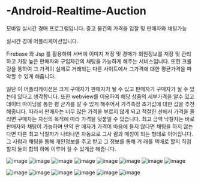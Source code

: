 # -Android-Realtime-Auction
모바일 실시간 경매 프로그램입니다. 중고 물건의 가격을 입찰 및 판매자와 채팅가능

실시간 경매 어플리케이션입니다.


Firebase 와 Jsp 를 활용하여 서버에 이미지 저장 및 경매가 회원정보를 저장 및 관리하고
가장 높은 판매자와 구입자간의 채팅을 가능하게 해주는 서비스입니다. 또한 크롤링을 통하여 그 가격이 실제로 거래되는
다른 사이트에서 그가격에 대한 평균가격을 파악할 수 있게 해줍니다.


일단 이 어플리케이션은 크게 구매자가 판매자가 될 수 있고 판매자가 구매자가 될 수 있는데 있다고
생각합니다. 또한 webview를 이용하여 해당 상품의 세부가격을 알수 있고 데이터 마이닝을 통한 평
균가를 알 수 있게 해주어서 가격측정 초기값에 대한 값을 추천 해줍니다.
따라서 판매자는 너무 많은 가격을 부르지 않게 되고 적절한 선에서 가격을 올리면 구매자는 자신의
목적에 따라 가격을 덧붙일 수 있습니다. 최고 금액 낙찰자는 바로 판매자와 채팅이 가능하며 만약 판
매자가 가격이 마음에 들지 않다면 채팅을 하지 않는다면 다른 최고 낙찰자가 나타나면 자동으로 그사
람과 매칭이 되는 형태로 이어집니다. 그 사람과 채팅을 통해 개인정보를 주고 받고 그 정보를 통해 거
래를 택배로 할지 직접 할지 둘의 합의 하에 이루어 질 수 있게끔 해줍니다.

![image](https://user-images.githubusercontent.com/35086477/49072780-5cb08300-f274-11e8-84e8-2863041ff9b7.png)
![image](https://user-images.githubusercontent.com/35086477/49072786-61753700-f274-11e8-8ff1-27b6fd6384c7.png)
![image](https://user-images.githubusercontent.com/35086477/49072795-66d28180-f274-11e8-88ec-9e33fe46c72c.png)
![image](https://user-images.githubusercontent.com/35086477/49072804-6a660880-f274-11e8-9b67-2631a9c500f8.png)
![image](https://user-images.githubusercontent.com/35086477/49072830-7356da00-f274-11e8-9494-6e59b56173db.png)
![image](https://user-images.githubusercontent.com/35086477/49072834-7651ca80-f274-11e8-97d5-931cc6556695.png)
![image](https://user-images.githubusercontent.com/35086477/49072839-794cbb00-f274-11e8-960a-8fd2a4fb2abd.png)
![image](https://user-images.githubusercontent.com/35086477/49072846-7c47ab80-f274-11e8-863c-1f68935e5212.png)


![image](https://user-images.githubusercontent.com/35086477/49072850-7fdb3280-f274-11e8-8906-1fe3fe207870.png)
![image](https://user-images.githubusercontent.com/35086477/49072856-84075000-f274-11e8-9b1d-ba77b83ee91d.png)
![image](https://user-images.githubusercontent.com/35086477/49072860-879ad700-f274-11e8-97bb-967ba3a40cf6.png)
![image](https://user-images.githubusercontent.com/35086477/49072870-8bc6f480-f274-11e8-865a-b732e77b29f1.png)
![image](https://user-images.githubusercontent.com/35086477/49072877-8ff31200-f274-11e8-9837-c133e967d84b.png)
![image](https://user-images.githubusercontent.com/35086477/49072882-91bcd580-f274-11e8-8475-93c26fab6f7f.png)

